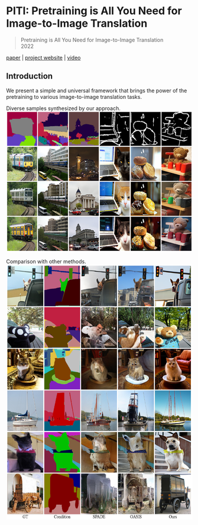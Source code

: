 # PITI: Pretraining is All You Need for Image-to-Image Translation 
> Pretraining is All You Need for Image-to-Image Translation    
> 2022
 

[paper]() | [project website](https://tengfei-wang.github.io/PITI/index.html) | [video]()

## Introduction
We present a simple and universal framework that brings the power of the pretraining to various
image-to-image translation tasks.  

Diverse samples synthesized by our approach.   
<img src="figure/diverse.jpg" height="380px"/>   

Comparison with other methods.   
<img src="figure/1.jpg" height="690px"/>
